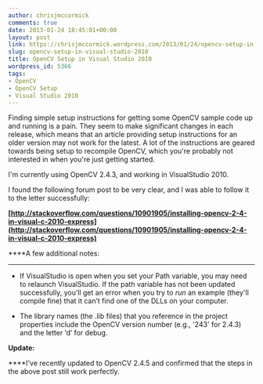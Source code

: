 ```yaml
---
author: chrisjmccormick
comments: true
date: 2013-01-24 18:45:01+00:00
layout: post
link: https://chrisjmccormick.wordpress.com/2013/01/24/opencv-setup-in-visual-studio-2010/
slug: opencv-setup-in-visual-studio-2010
title: OpenCV Setup in Visual Studio 2010
wordpress_id: 5366
tags:
- OpenCV
- OpenCV Setup
- Visual Studio 2010
---
```


Finding simple setup instructions for getting some OpenCV sample code up and running is a pain. They seem to make significant changes in each release, which means that an article providing setup instructions for an older version may not work for the latest. A lot of the instructions are geared towards being setup to recompile OpenCV, which you're probably not interested in when you're just getting started.

I'm currently using OpenCV 2.4.3, and working in VisualStudio 2010.

I found the following forum post to be very clear, and I was able to follow it to the letter successfully:

**[http://stackoverflow.com/questions/10901905/installing-opencv-2-4-in-visual-c-2010-express](http://stackoverflow.com/questions/10901905/installing-opencv-2-4-in-visual-c-2010-express)**

****A few additional notes:
****



	
  * If VisualStudio is open when you set your Path variable, you may need to relaunch VisualStudio. If the path variable has not been updated successfully, you’ll get an error when you try to _run_ an example (they'll compile fine) that it can’t find one of the DLLs on your computer.

	
  * The library names (the .lib files) that you reference in the project properties include the OpenCV version number (e.g., '243' for 2.4.3) and the letter ‘d’ for debug.


**Update:**

****I've recently updated to OpenCV 2.4.5 and confirmed that the steps in the above post still work perfectly.

